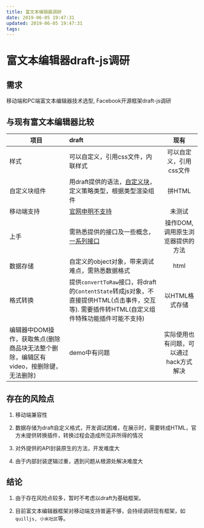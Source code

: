 ```yaml
---
title: 富文本编辑器调研
date: 2019-06-05 19:47:31
updated: 2019-06-05 19:47:31
tags:
---
```


# 富文本编辑器draft-js调研

## 需求

移动端和PC端富文本编辑器技术选型, Facebook开源框架draft-js调研

## 与现有富文本编辑器比较

| 项目        | draft   |  现有  |
| --------   | :-----  | :----:  |
|样式|  可以自定义，引用css文件，内联样式|                         可以自定义，引用css文件|
| 自定义块组件     | 用draft提供的语法，[自定义块](https://draftjs.org/docs/advanced-topics-custom-block-render-map)，定义策略类型，根据类型渲染组件 |   拼HTML     |
| 移动端支持   | [官网申明不支持](https://draftjs.org/docs/advanced-topics-issues-and-pitfalls.html#mobile-not-yet-supported) |   未测试     |
|上手| 需熟悉提供的接口及一些概念，[一系列接口](https://draftjs.org/docs/api-reference-rich-utils)|操作DOM,调用原生浏览器提供的方法|
| 数据存储     | 自定义的object对象，带来调试难点，需熟悉数据格式 |   html     |
|格式转换|提供`convertToRaw`接口，将draft的`ContentState`转成js对象，不直接提供HTML(点击事件，交互等). 需要插件转HTML(自定义组件特殊功能插件可能不支持)|以HTML格式存储|
|编辑器中DOM操作，获取焦点(删除商品块无法整个删除，编辑区有video，按删除键，无法删除)|demo中有问题|实际使用也有问题，可以通过hack方式解决|

## 存在的风险点

1. 移动端兼容性

2. 数据存储为draft自定义格式，开发调试困难，在展示时，需要转成HTML，官方未提供转换插件，转换过程会造成所见非所得的情况

3. 对外提供的API封装原生的方法，开发难度大

4. 由于内部封装逻辑过重，遇到问题从根源处解决难度大

## 结论

1. 由于存在风险点较多，暂时不考虑以draft为基础框架。

2. 目前富文本编辑器框架对移动端支持普遍不够，会持续调研现有框架，如`quilljs, 小米社区`等。
